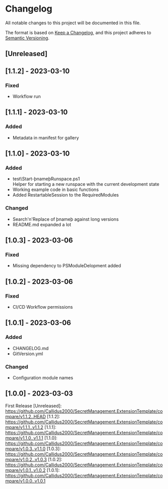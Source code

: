 # Changelog
All notable changes to this project will be documented in this file.

The format is based on [Keep a Changelog](https://keepachangelog.com/en/1.0.0/),
and this project adheres to [Semantic Versioning](https://semver.org/spec/v2.0.0.html).

## [Unreleased]

## [1.1.2] - 2023-03-10
### Fixed
- Workflow run
## [1.1.1] - 2023-03-10
### Added
- Metadata in manifest for gallery
## [1.1.0] - 2023-03-10
### Added
- test\Start-þnameþRunspace.ps1  
 Helper for starting a new runspace with the current development state
- Working example code in basic functions
- Added RestartableSession to the RequiredModules
### Changed
- Search'n'Replace of þnameþ against long versions
- README.md expanded a lot
## [1.0.3] - 2023-03-06
### Fixed
 - Missing dependency to PSModuleDelopment added
## [1.0.2] - 2023-03-06
### Fixed
 - CI/CD Workflow permissions
## [1.0.1] - 2023-03-06
### Added
 - CHANGELOG.md
 - GitVersion.yml
### Changed
 - Configuration module names
## [1.0.0] - 2023-03-03
First Release
[Unreleased]: https://github.com/Callidus2000/SecretManagement.ExtensionTemplate/compare/v1.1.2..HEAD
[1.1.2]: https://github.com/Callidus2000/SecretManagement.ExtensionTemplate/compare/v1.1.1..v1.1.2
[1.1.1]: https://github.com/Callidus2000/SecretManagement.ExtensionTemplate/compare/v1.1.0..v1.1.1
[1.1.0]: https://github.com/Callidus2000/SecretManagement.ExtensionTemplate/compare/v1.0.3..v1.1.0
[1.0.3]: https://github.com/Callidus2000/SecretManagement.ExtensionTemplate/compare/v1.0.2..v1.0.3
[1.0.2]: https://github.com/Callidus2000/SecretManagement.ExtensionTemplate/compare/v1.0.1..v1.0.2
[1.0.1]: https://github.com/Callidus2000/SecretManagement.ExtensionTemplate/compare/v1.0.0..v1.0.1